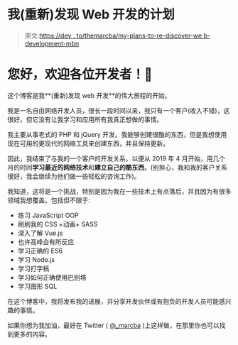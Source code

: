 # 我(重新)发现 Web 开发的计划

> 原文:[https://dev . to/themarcba/my-plans-to-re-discover-we b-development-mbn](https://dev.to/themarcba/my-plans-to-re-discover-web-development-mbn)

# [](#hello-and-welcome-fellow-developer)您好，欢迎各位开发者！👋

这个博客是我**(重新)发现 web 开发**的伟大旅程的开始。

我是一名自由网络开发人员，很长一段时间以来，我只有一个客户(收入不错)，这很好，但它没有让我学习和应用所有我真正想做的事情。

我主要从事老式的 PHP 和 jQuery 开发。我能够创建很酷的东西，但是我想使用现在可用的更现代的网络工具来创建东西，并且保持更新。

因此，我结束了与我的一个客户的开发关系，以便从 2019 年 4 月开始，用几个月的时间**学习最近的网络技术**和**建立自己的酷东西**。(别担心，我和我的客户关系很好，我会继续为他们做一些轻松的咨询工作)。

我知道，这将是一个挑战，特别是因为我在一些技术上有点落后，并且因为有很多领域我想覆盖。包括但不限于:

*   练习 JavaScript OOP
*   刷刷我的 CSS +动画+ SASS
*   深入了解 Vue.js
*   也许高峰会有所反应
*   学习正确的 ES6
*   学习 Node.js
*   学习打字稿
*   学习如何正确使用巴别塔
*   学习图形 SQL

在这个博客中，我将发布我的进展，并分享开发伙伴或有抱负的开发人员可能感兴趣的事情。

如果你想为我加油，最好在 Twitter ( [@_marcba](https://www.twitter.com/_marcba) )上这样做，在那里你也可以找到更多的内容。